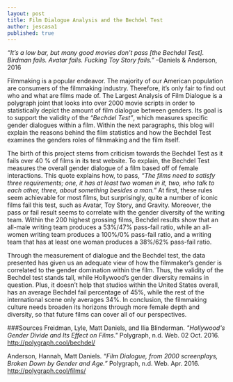 ```yaml
---
layout: post 
title: Film Dialogue Analysis and the Bechdel Test
author: jescasa1
published: true
---
```

<i>“It’s a low bar, but many good movies don’t pass [the Bechdel Test]. Birdman fails. Avatar fails. Fucking Toy Story fails.”</i> 
–Daniels & Anderson, 2016

  Filmmaking is a popular endeavor. The majority of our American population are consumers of the filmmaking industry. Therefore, it’s only fair to find out who and what are films made of. The Largest Analysis of Film Dialogue is a polygraph joint that looks into over 2000 movie scripts in order to statistically depict the amount of film dialogue between genders. Its goal is to support the validity of the <i>“Bechdel Test”</i>, which measures specific gender dialogues within a film. Within the next paragraphs, this blog will explain the reasons behind the film statistics and how the Bechdel Test examines the genders roles of filmmaking and the film itself.
	
  The birth of this project stems from criticism towards the Bechdel Test as it fails over 40 % of films in its test website. To explain, the Bechdel Test measures the overall gender dialogue of a film based off of female interactions. This quote explains how, to pass, <i>“The films need to satisfy three requirements; one, it has at least two women in it, two, who talk to each other, three, about something besides a man.”</i> At first, these rules seem achievable for most films, but surprisingly, quite a number of iconic films fail this test, such as Avatar, Toy Story, and Gravity. Moreover, the pass or fail result seems to correlate with the gender diversity of the writing team. Within the 200 highest grossing films, Bechdel results show that an all-male writing team produces a 53%/47% pass-fail ratio, while an all-women writing team produces a 100%/0% pass-fail ratio, and a writing team that has at least one woman produces a 38%/62% pass-fail ratio. 
	
  Through the measurement of dialogue and the Bechdel test, the data presented has given us an adequate view of how the filmmaker’s gender is correlated to the gender domination within the film. Thus, the validity of the Bechdel test stands tall, while Hollywood’s gender diversity remains in question. Plus, it doesn’t help that studios within the United States overall, has an average Bechdel fail percentage of 45%, while the rest of the international scene only averages 34%. In conclusion, the filmmaking culture needs broaden its horizons through more female depth and diversity, so that future films can cover all of our perspectives.

###Sources 
Freidman, Lyle, Matt Daniels, and Ilia Blinderman. <i>"Hollywood's Gender Divide and Its Effect on Films."</i> Polygraph, n.d. Web. 02 Oct. 2016. http://polygraph.cool/bechdel/

Anderson, Hannah, Matt Daniels. <i>“Film Dialogue, from 2000 screenplays, Broken Down by Gender and Age.”</i> Polygraph, n.d. Web. Apr. 2016. http://polygraph.cool/films/
